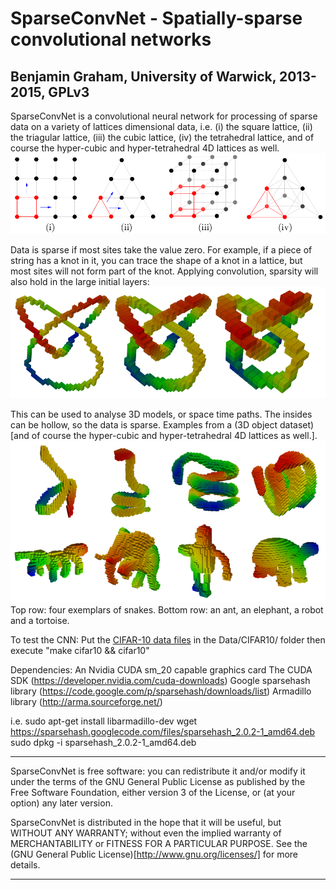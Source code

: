 SparseConvNet - Spatially-sparse convolutional networks
=======================================================
Benjamin Graham, University of Warwick, 2013-2015, GPLv3
--------------------------------------------------------

SparseConvNet is a convolutional neural network for processing of sparse data on a variety of lattices dimensional data, i.e.
(i) the square lattice,
(ii) the triagular lattice,
(iii) the cubic lattice,
(iv) the tetrahedral lattice,
and of course the hyper-cubic and hyper-tetrahedral 4D lattices as well.
![lattice](/figures/lattices.png)

Data is sparse if most sites take the value zero. For example, if a piece of string has a knot in it, you can trace the shape of a knot in a lattice, but most sites will not form part of the knot. Applying convolution, sparsity will also hold in the large initial layers:
![lattice](/figures/trefoil.png)

This can be used to analyse 3D models, or space time paths.
The insides can be hollow, so the data is sparse.
Examples from a (3D object dataset)[and of course the hyper-cubic and hyper-tetrahedral 4D lattices as well.].
![lattice](/figures/shrec.png)
Top row: four exemplars of snakes. Bottom row: an ant, an elephant, a robot and a tortoise.


To test the CNN:
Put the [CIFAR-10 data files](http://www.cs.toronto.edu/~kriz/cifar-10-binary.tar.gz) in the Data/CIFAR10/ folder then execute "make cifar10 && cifar10"

Dependencies:
An Nvidia CUDA sm_20 capable graphics card
The CUDA SDK (https://developer.nvidia.com/cuda-downloads)
Google sparsehash library (https://code.google.com/p/sparsehash/downloads/list)
Armadillo library (http://arma.sourceforge.net/)

i.e.
sudo apt-get install libarmadillo-dev
wget https://sparsehash.googlecode.com/files/sparsehash_2.0.2-1_amd64.deb
sudo dpkg -i sparsehash_2.0.2-1_amd64.deb

**************************************************************************
SparseConvNet is free software: you can redistribute it and/or modify
it under the terms of the GNU General Public License as published by
the Free Software Foundation, either version 3 of the License, or
(at your option) any later version.

SparseConvNet is distributed in the hope that it will be useful,
but WITHOUT ANY WARRANTY; without even the implied warranty of
MERCHANTABILITY or FITNESS FOR A PARTICULAR PURPOSE.  See the
(GNU General Public License)[http://www.gnu.org/licenses/] for more details.
**************************************************************************
